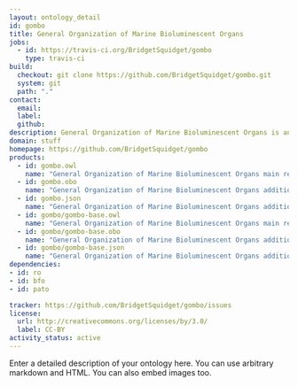 ```yaml
---
layout: ontology_detail
id: gombo
title: General Organization of Marine Bioluminescent Organs
jobs:
  - id: https://travis-ci.org/BridgetSquidget/gombo
    type: travis-ci
build:
  checkout: git clone https://github.com/BridgetSquidget/gombo.git
  system: git
  path: "."
contact:
  email: 
  label: 
  github: 
description: General Organization of Marine Bioluminescent Organs is an ontology...
domain: stuff
homepage: https://github.com/BridgetSquidget/gombo
products:
  - id: gombo.owl
    name: "General Organization of Marine Bioluminescent Organs main release in OWL format"
  - id: gombo.obo
    name: "General Organization of Marine Bioluminescent Organs additional release in OBO format"
  - id: gombo.json
    name: "General Organization of Marine Bioluminescent Organs additional release in OBOJSon format"
  - id: gombo/gombo-base.owl
    name: "General Organization of Marine Bioluminescent Organs main release in OWL format"
  - id: gombo/gombo-base.obo
    name: "General Organization of Marine Bioluminescent Organs additional release in OBO format"
  - id: gombo/gombo-base.json
    name: "General Organization of Marine Bioluminescent Organs additional release in OBOJSon format"
dependencies:
- id: ro
- id: bfo
- id: pato

tracker: https://github.com/BridgetSquidget/gombo/issues
license:
  url: http://creativecommons.org/licenses/by/3.0/
  label: CC-BY
activity_status: active
---
```


Enter a detailed description of your ontology here. You can use arbitrary markdown and HTML.
You can also embed images too.

